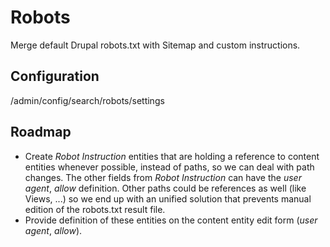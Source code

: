 # Robots

Merge default Drupal robots.txt with Sitemap and custom instructions.

## Configuration

/admin/config/search/robots/settings

## Roadmap

- Create _Robot Instruction_ entities that are holding a reference to content entities
whenever possible, instead of paths, so we can deal with path changes. The other fields
from _Robot Instruction_ can have the _user agent_, _allow_ definition.
Other paths could be references as well (like Views, ...) so we end up with an unified 
solution that prevents manual edition of the robots.txt result file. 
- Provide definition of these entities on the content entity edit form (_user agent_, _allow_).
